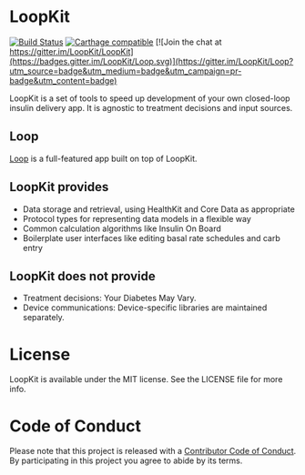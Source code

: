 # LoopKit

[![Build Status](https://travis-ci.org/LoopKit/LoopKit.svg?branch=master)](https://travis-ci.org/LoopKit/LoopKit)
[![Carthage compatible](https://img.shields.io/badge/Carthage-compatible-4BC51D.svg?style=flat)](https://github.com/Carthage/Carthage)
[![Join the chat at https://gitter.im/LoopKit/LoopKit](https://badges.gitter.im/LoopKit/Loop.svg)](https://gitter.im/LoopKit/Loop?utm_source=badge&utm_medium=badge&utm_campaign=pr-badge&utm_content=badge)

LoopKit is a set of tools to speed up development of your own closed-loop insulin delivery app. It is agnostic to treatment decisions and input sources.

## Loop

[Loop](https://github.com/LoopKit/Loop) is a full-featured app built on top of LoopKit.

## LoopKit provides

* Data storage and retrieval, using HealthKit and Core Data as appropriate
* Protocol types for representing data models in a flexible way
* Common calculation algorithms like Insulin On Board
* Boilerplate user interfaces like editing basal rate schedules and carb entry

## LoopKit does not provide

* Treatment decisions: Your Diabetes May Vary.
* Device communications: Device-specific libraries are maintained separately.

# License

LoopKit is available under the MIT license. See the LICENSE file for more info.

# Code of Conduct

Please note that this project is released with a [Contributor Code of Conduct](https://github.com/LoopKit/LoopKit/blob/master/CODE_OF_CONDUCT.md). By participating in this project you agree to abide by its terms.
